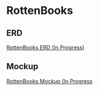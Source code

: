 # RottenBooks

## ERD
[RottenBooks ERD (In Progress)](https://app.diagrams.net/?src=about#G1QqNBjRyGiRGrNioJT86tZZEnWtP8rOAO)

## Mockup
[RottenBooks Mockup (In Progress](https://www.figma.com/file/9x1YD0v2Zlkx8CunStvca5/Untitled?node-id=1%3A5&t=K5WVTd5lQi8cy0VO-0)
